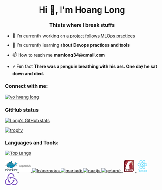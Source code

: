 <h1 align="center">Hi 👋, I'm Hoang Long</h1>
<h3 align="center">This is where I break stuffs</h3>

- 🔭 I’m currently working on [a project follows MLOps practices](https://github.com/vohoanglong0107/PBL6)

- 🌱 I’m currently learning **about Devops practices and tools**

- 📫 How to reach me **mamlong34@gmail.com**

- ⚡ Fun fact **There was a penguin breathing with his ass. One day he sat down and died.**

<h3 align="left">Connect with me:</h3>
<p align="left">
<a href="https://linkedin.com/in/vo hoang long" target="blank"><img align="center" src="https://raw.githubusercontent.com/rahuldkjain/github-profile-readme-generator/master/src/images/icons/Social/linked-in-alt.svg" alt="vo hoang long" height="30" width="40" /></a>
</p>

<h3 align="left">GitHub status</h3>

[![Long's GitHub stats](https://github-readme-stats.vercel.app/api?username=vohoanglong0107&hide=stars,contribs&count_private=true&show_icons=true&theme=tokyonight)](https://github.com/anuraghazra/github-readme-stats)

[![trophy](https://github-profile-trophy.vercel.app/?username=vohoanglong0107&row=1&rank=-C&theme=nord)](https://github.com/ryo-ma/github-profile-trophy)

<h3 align="left">Languages and Tools:</h3>

[![Top Langs](https://github-readme-stats.vercel.app/api/top-langs/?username=vohoanglong0107&layout=compact&theme=tokyonight)](https://github.com/anuraghazra/github-readme-stats)

<p align="left"> <a href="https://www.docker.com/" target="_blank" rel="noreferrer"> <img src="https://raw.githubusercontent.com/devicons/devicon/master/icons/docker/docker-original-wordmark.svg" alt="docker" width="40" height="40"/> </a> <a href="https://expressjs.com" target="_blank" rel="noreferrer"> <img src="https://raw.githubusercontent.com/devicons/devicon/master/icons/express/express-original-wordmark.svg" alt="express" width="40" height="40"/> </a> <a href="https://kubernetes.io" target="_blank" rel="noreferrer"> <img src="https://www.vectorlogo.zone/logos/kubernetes/kubernetes-icon.svg" alt="kubernetes" width="40" height="40"/> </a> <a href="https://mariadb.org/" target="_blank" rel="noreferrer"> <img src="https://www.vectorlogo.zone/logos/mariadb/mariadb-icon.svg" alt="mariadb" width="40" height="40"/> </a> <a href="https://nextjs.org/" target="_blank" rel="noreferrer"> <img src="https://cdn.worldvectorlogo.com/logos/nextjs-2.svg" alt="nextjs" width="40" height="40"/> </a> <a href="https://pytorch.org/" target="_blank" rel="noreferrer"> <img src="https://www.vectorlogo.zone/logos/pytorch/pytorch-icon.svg" alt="pytorch" width="40" height="40"/> </a> <a href="https://rubyonrails.org" target="_blank" rel="noreferrer"> <img src="https://raw.githubusercontent.com/devicons/devicon/master/icons/rails/rails-original-wordmark.svg" alt="rails" width="40" height="40"/> </a> <a href="https://reactjs.org/" target="_blank" rel="noreferrer"> <img src="https://raw.githubusercontent.com/devicons/devicon/master/icons/react/react-original-wordmark.svg" alt="react" width="40" height="40"/> </a> <a href="https://redux.js.org" target="_blank" rel="noreferrer"> <img src="https://raw.githubusercontent.com/devicons/devicon/master/icons/redux/redux-original.svg" alt="redux" width="40" height="40"/> </a> </p>
